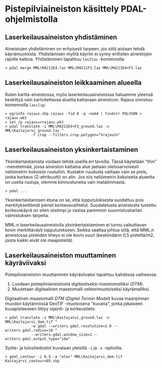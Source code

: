 # Pistepilviaineiston käsittely PDAL-ohjelmistolla

## Laserkeilausaineiston yhdistäminen

Aineistojen yhdistäminen on erityisesti tarpeen, jos siitä aiotaan tehdä käyrämuotoista. Yhdistämisen myötä käyriin
ei synny erillisten aineistojen rajoille katkoa. Yhdistäminen tapahtuu `las2las` -komennolla:

```
> pdal merge MML\M4211E4.laz MML\M4211F3.laz MML\M4211E4+F3.laz
```

## Laserkeilausaineiston leikkaaminen alueella

Kuten kartta-aineistossa, myös laserkeilausaineistossa haluamme yleensä keskittyä vain kartoitettavaa aluetta
kattavaan aineistoon. Rajaus onnistuu komennolla `lasclip`:

```
> ogrinfo rajaus.shp rajaus -fid 0 -q -nomd | findstr POLYGON > rajaus.wkt
> set /p rajaus=<rajaus.wkt
> pdal translate -i MML\M4211E4+F3_ground.laz -o MML\Kaitajarvi_ground.laz ^
			-f crop --filters.crop.polygon="%rajaus%"
```

## Laserkeilausaineiston yksinkertaistaminen

Yksinkertaistamista voidaan tehdä useilla eri tavoilla. Tässä käytetään "thin" -menetelmää, jossa aineiston kattama
alue jaetaan oletusarvoisesti neliömetrin kokoisiin ruutuihin. Kustakin ruudusta valitaan vain se piste, jonka
korkeus (Z-attribuutti) on alin. Jos siis neliömetrin kokoiselta alueelta on useita ruutuja, olemme kiinnostuneita
vain matalimmasta.

```
> pdal ...
```

Yksinkertaistamisen etuna on se, että lopputuloksesta suodattuu pois merkityksettömät pienet korkeusvaihtelut.
Suodatetusta aineistosta tuotettu korkeuskäyrä on siten siistimpi ja vastaa paremmin suunnistuskartan valmistuksen
tarpeita.

MML:n laserkeilausaineistolla yksinkertaistaminen ei tunnu vaikuttavan kovin merkittävästi lopputulokseen.
Seikka saattaa johtua siitä, että MML:n aineistossa pisteiden tiheys ei ole kovin suuri (keskimäärin 0,5
pistettä/m2, joista kaikki eivät ole maapisteitä).

## Laserkeilausaineiston muuttaminen käyräviivaksi

Pistepilviaineiston muuttaminen käyräviivaksi tapahtuu kahdessa vaiheessa:
1. Luodaan pistepilviaineistosta *digitaaliseksi maastomalliksi* (*DTM*).
2. Muutetaan digitaalinen maastomalli vektorimuotoiseksi käyrämalliksi.

Digitaalinen maastomalli *DTM* (*Digital Terrain Model*) kuvaa maanpinnan muodon
käytännössä GeoTIF -muotoisena "kuvana", jonka jokaiseen kuvapisteeseen liittyy
sijainti- ja korkeustieto.

```
> pdal translate -i MML\Kaitajarvi_ground.laz -o MML\Kaitajarvi_dem.tif ^
			-w gdal --writers.gdal.resolution=2.0 --writers.gdal.radius=10 ^
			--writers.gdal.window_size=1 --writers.gdal.output_type="idw"
```

Syöte- ja tulostiedostot kuvataan yleisillä `-i` ja `-o` -optioilla. 


```
> gdal_contour -i 0.5 -a "elev" MML\Kaitajarvi_dem.tif Kaitajarvi_contours05.shp
```

